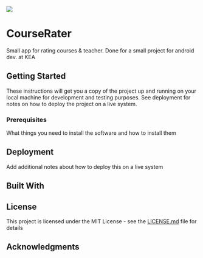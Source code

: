 <a href=""><img src="https://i.imgur.com/ioNyBNr.png"></a>

# CourseRater

Small app for rating courses & teacher. Done for a small project for android dev. at KEA

## Getting Started

These instructions will get you a copy of the project up and running on your local machine for development and testing purposes. See deployment for notes on how to deploy the project on a live system.

### Prerequisites

What things you need to install the software and how to install them

## Deployment

Add additional notes about how to deploy this on a live system

## Built With

## License

This project is licensed under the MIT License - see the [LICENSE.md](LICENSE.md) file for details

## Acknowledgments



